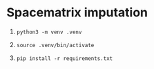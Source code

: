 # Spacematrix imputation

1. `python3 -m venv .venv`

2. `source .venv/bin/activate`

3. `pip install -r requirements.txt`
